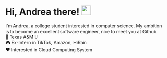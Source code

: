 # Hi, Andrea there! <img width='30px' height='30px'  src="https://evlic.github.io/dist/github-profile/wave.gif">

I'm Andrea, a college student interested in computer science. My ambition is to become an excellent software engineer, nice to meet you at Github. </br>
🏫 Texas A&M U</br>
🎮 Ex-Intern in TikTok, Amazon, HiRain</br>
❤️ Interested in Cloud Computing System</br>


